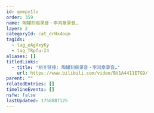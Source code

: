 ```yaml
---
id: qmmpy1lo
order: 359
name: 陶罐刻痕录音・李鸿章录音…
layer: 2
categoryId: cat_drHx4oqn
tagIds:
  - tag_eAgXxyKy
  - tag_TRpfu-I4
aliases: []
titledLinks:
  - title: "相关链接: 陶罐刻痕录音・李鸿章录音…"
    url: https://www.bilibili.com/video/BV1A4411E7G9/
parent: ""
relatedEntries: []
timelineEvents: []
nsfw: false
lastUpdated: 1758087125
---
```



